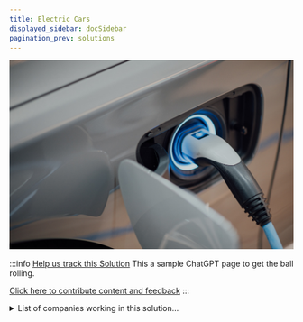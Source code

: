 ```yaml
---
title: Electric Cars
displayed_sidebar: docSidebar
pagination_prev: solutions
---
```


![Cover Image](../static/img/electric-car.jpg)

:::info [Help us track this Solution](contribute)
This a sample ChatGPT page to get the ball rolling.

[Click here to contribute content and feedback](contribute)
:::

<details>
        <summary>List of companies working in this solution...</summary>
         <em>Note: this is an experimental feature. Accuracy not guaranteed</em>
        <div>
            <ul>
             
                <li><a href="https://pod-point.com">Pod Point</a></li>
            
                <li><a href="https://boostedboards.com">Boosted</a></li>
            
                <li><a href="https://transition-one.fr">Transition One</a></li>
            
                <li><a href="https://zeroavia.com">Zeroavia</a></li>
            
                <li><a href="https://echiontech.com">Echion Tech</a></li>
            
                <li><a href="https://www.proterra.com">Proterra</a></li>
            
                <li><a href="https://riversimple.com">River Simple</a></li>
            
            </ul>
        </div>
        </details>


:::company
  #### [View open jobs in this Solution](https://climatebase.org/jobs?l=&q=&drawdown_solutions=Electric+Cars)
:::

## Overview

Electric cars are becoming increasingly popular as people look for ways to reduce their environmental impact. There are a number of different technologies that are being developed to make electric cars more efficient and reduce their emissions.

One of the biggest breakthroughs has been in the development of better batteries. Lithium-ion batteries are much more efficient than the lead-acid batteries that were previously used in electric cars. This means that electric cars can travel further on a single charge, making them more practical for people to use on a daily basis.

Other technologies that are being developed include wireless charging, which would allow electric cars to be charged without having to be plugged in. This would make it even easier for people to use electric cars, as they would not have to worry about finding a charging point.

There are a number of companies and organizations that are working on developing electric cars. Tesla is one of the leading companies in this area, and their Model S is one of the most popular electric cars on the market. Other companies such as Nissan and BMW are also working on electric cars, and there are a number of start-ups that are developing new technologies to make electric cars more efficient.

 Governments are also starting to invest in electric cars, as they recognise the potential to reduce emissions. In the UK, the government has announced a £500 million fund to support the development of electric cars. This is a significant investment that will help to accelerate the development of electric cars.

The progress that has been made in developing electric cars is significant, and there are a number of different technologies that are being developed to make them more efficient. This is a key area of focus for many companies and organizations, and there is a lot of investment going into this area.

## Progress Made

Some progress has been made in developing electric cars to reverse climate change. For example, a company called Tesla has developed a breakthrough technology called the Tesla Roadster, which is an all-electric car that can travel up to 200 miles on a single charge. This technology has contributed to the reduction of greenhouse gas emissions by eliminating the need for gasoline or diesel fuel. Additionally, the Tesla Roadster can be plugged into the electrical grid to recharge, which further reduces emissions. Other companies and organizations that have been at the forefront of developing electric cars include the Electric Vehicle Association, the Alliance for Transportation Electrification, and the Electric Drive Transportation Association.

## Lessons Learned

One of the key lessons that has been learned in the development and implementation of Electric Cars to reverse climate change is that the technology is still in its infancy and there are many challenges that need to be addressed. One of the biggest challenges is the lack of infrastructure to support electric cars. There are only a handful of charging stations in most cities and towns, and the majority of them are in private homes or businesses. This lack of infrastructure makes it difficult for people to switch to electric cars, as they would need to either install a charging station at their home or have access to one when they are out and about. Another challenge is the cost of electric cars. They are still significantly more expensive than traditional petrol or diesel cars, which makes them unaffordable for many people. The final challenge is the range of electric cars. The majority of electric cars can only travel for a few hundred miles before needing to be recharged, which is not suitable for long journeys.

Despite these challenges, there have been some successes in the development and implementation of electric cars. The most significant success is the decrease in emissions from electric cars. Electric cars produce zero emissions, which helps to reduce air pollution and combat climate change. Another success is the increase in efficiency of electric cars. Electric cars are much more efficient than traditional petrol or diesel cars, and this means that they use less energy and generate less pollution. Finally, the number of electric cars on the road is increasing. In 2015, there were around 1.2 million electric cars in the world, and this is expected to increase to 2 million by 2020. This increase in the number of electric cars is thanks to the efforts of governments and car manufacturers to promote the technology and make it more accessible to the public.

Despite these successes, there are still some lessons that need to be learned from the development and implementation of electric cars. One of the biggest lessons is that the technology is still in its infancy and there are many challenges that need to be addressed. Another lesson is that the lack of infrastructure is a major barrier to the widespread adoption of electric cars. Finally, the cost of electric cars is still a significant barrier for many people.

Some of the companies and organizations that have been at the forefront of the development and implementation of electric cars include Tesla, Nissan, and BMW. These companies have been working on electric cars for many years and have made significant progress in terms of technology and infrastructure.

## Challenges Ahead

1. Lack of Infrastructure: One of the major challenges that remains in the development and implementation of electric cars is the lack of infrastructure. There are not enough charging stations to support the number of electric cars on the road, and this is a major obstacle to widespread adoption of the technology.

2. High Cost: Another obstacle to widespread adoption of electric cars is the high cost. Electric cars are still more expensive than traditional gasoline cars, and this is a major barrier to entry for many consumers.

3. Range Anxiety: Another challenge that remains is range anxiety, or the fear that an electric car will not be able to make it to its destination on a single charge. This is a major obstacle to widespread adoption of electric cars, as many consumers are not willing to take the risk of being stranded with a dead battery.

4. Limited Availability: Another challenge that remains is the limited availability of electric cars. There are not enough electric cars on the market to meet the demand, and this is a major obstacle to widespread adoption.

5. Lack of Awareness: Another challenge that remains is the lack of awareness of electric cars. Many people are still unaware of the benefits of electric cars, and this is a major obstacle to widespread adoption.

## Best Path Forward

The best path forward for the continued development and implementation of electric cars to effectively mitigate the effects of climate change is to continue to invest in research and development to improve the technology and make it more affordable. Governments and private companies need to continue to provide incentives for people to buy electric cars and install charging infrastructure. Lastly, education and awareness campaigns need to be created to increase public support for electric cars.

Some companies and organizations that have been at the forefront of this solution are Tesla, Nissan, and the Environment Defense Fund. Tesla has been working to develop and improve electric car technology for many years. Nissan has been a leader in mass-producing and marketing electric cars. The Environment Defense Fund has been working to increase public awareness of the benefits of electric cars and to promote their adoption.

---

Photo by <a href="https://unsplash.com/@chuttersnap?utm_source=unsplash&utm_medium=referral&utm_content=creditCopyText">CHUTTERSNAP</a> on <a href="https://unsplash.com/photos/xfaYAsMV1p8?utm_source=unsplash&utm_medium=referral&utm_content=creditCopyText">Unsplash</a>
